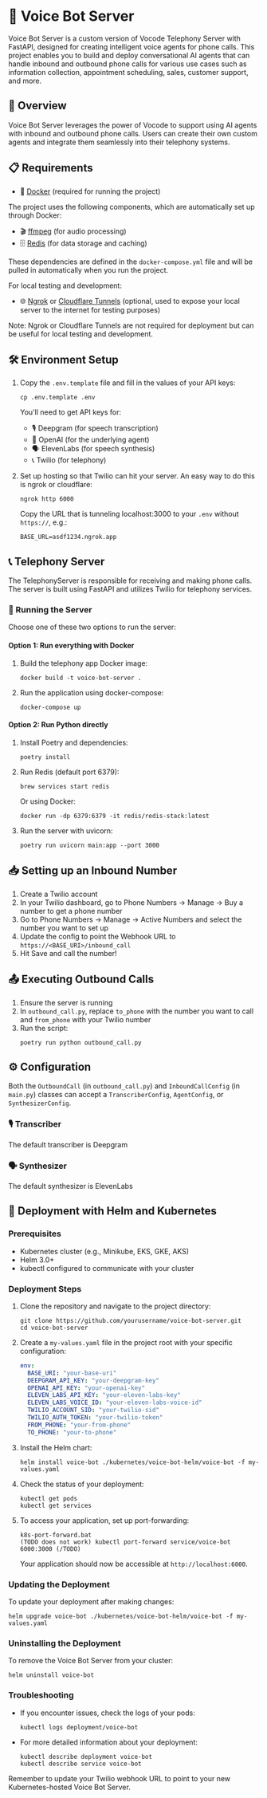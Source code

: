 # 🤖 Voice Bot Server

Voice Bot Server is a custom version of Vocode Telephony Server with FastAPI, designed for creating intelligent voice agents for phone calls. This project enables you to build and deploy conversational AI agents that can handle inbound and outbound phone calls for various use cases such as information collection, appointment scheduling, sales, customer support, and more.

## 🌟 Overview

Voice Bot Server leverages the power of Vocode to support using AI agents with inbound and outbound phone calls. Users can create their own custom agents and integrate them seamlessly into their telephony systems.

## 📋 Requirements

- 🐳 [Docker](https://www.docker.com/) (required for running the project)

The project uses the following components, which are automatically set up through Docker:

- 🎬 [ffmpeg](https://ffmpeg.org/) (for audio processing)
- 🗄️ [Redis](https://redis.io/) (for data storage and caching)

These dependencies are defined in the `docker-compose.yml` file and will be pulled in automatically when you run the project.

For local testing and development:

- 🌐 [Ngrok](https://ngrok.com/) or [Cloudflare Tunnels](https://www.cloudflare.com/products/tunnel/) (optional, used to expose your local server to the internet for testing purposes)

Note: Ngrok or Cloudflare Tunnels are not required for deployment but can be useful for local testing and development.

## 🛠️ Environment Setup

1. Copy the `.env.template` file and fill in the values of your API keys:
   ```
   cp .env.template .env
   ```
   You'll need to get API keys for:
   - 🎙️ Deepgram (for speech transcription)
   - 🧠 OpenAI (for the underlying agent)
   - 🗣️ ElevenLabs (for speech synthesis)
   - 📞 Twilio (for telephony)

2. Set up hosting so that Twilio can hit your server. An easy way to do this is ngrok or cloudflare:
   ```
   ngrok http 6000
   ```
   Copy the URL that is tunneling localhost:3000 to your `.env` without `https://`, e.g.:
   ```
   BASE_URL=asdf1234.ngrok.app
   ```

## 📞 Telephony Server

The TelephonyServer is responsible for receiving and making phone calls. The server is built using FastAPI and utilizes Twilio for telephony services.

### 🚀 Running the Server

Choose one of these two options to run the server:

#### Option 1: Run everything with Docker

1. Build the telephony app Docker image:
   ```
   docker build -t voice-bot-server .
   ```
2. Run the application using docker-compose:
   ```
   docker-compose up
   ```

#### Option 2: Run Python directly

1. Install Poetry and dependencies:
   ```
   poetry install
   ```
2. Run Redis (default port 6379):
   ```
   brew services start redis
   ```
   Or using Docker:
   ```
   docker run -dp 6379:6379 -it redis/redis-stack:latest
   ```
3. Run the server with uvicorn:
   ```
   poetry run uvicorn main:app --port 3000
   ```

## 📥 Setting up an Inbound Number

1. Create a Twilio account
2. In your Twilio dashboard, go to Phone Numbers -> Manage -> Buy a number to get a phone number
3. Go to Phone Numbers -> Manage -> Active Numbers and select the number you want to set up
4. Update the config to point the Webhook URL to `https://<BASE_URI>/inbound_call`
5. Hit Save and call the number!

## 📤 Executing Outbound Calls

1. Ensure the server is running
2. In `outbound_call.py`, replace `to_phone` with the number you want to call and `from_phone` with your Twilio number
3. Run the script:
   ```
   poetry run python outbound_call.py
   ```

## ⚙️ Configuration

Both the `OutboundCall` (in `outbound_call.py`) and `InboundCallConfig` (in `main.py`) classes can accept a `TranscriberConfig`, `AgentConfig`, or `SynthesizerConfig`. 

### 🎙️ Transcriber
The default transcriber is Deepgram

### 🗣️ Synthesizer
The default synthesizer is ElevenLabs

## 🚀 Deployment with Helm and Kubernetes

### Prerequisites

- Kubernetes cluster (e.g., Minikube, EKS, GKE, AKS)
- Helm 3.0+
- kubectl configured to communicate with your cluster

### Deployment Steps

1. Clone the repository and navigate to the project directory:
   ```
   git clone https://github.com/yourusername/voice-bot-server.git
   cd voice-bot-server
   ```

2. Create a `my-values.yaml` file in the project root with your specific configuration:
   ```yaml
   env:
     BASE_URI: "your-base-uri"
     DEEPGRAM_API_KEY: "your-deepgram-key"
     OPENAI_API_KEY: "your-openai-key"
     ELEVEN_LABS_API_KEY: "your-eleven-labs-key"
     ELEVEN_LABS_VOICE_ID: "your-eleven-labs-voice-id"
     TWILIO_ACCOUNT_SID: "your-twilio-sid"
     TWILIO_AUTH_TOKEN: "your-twilio-token"
     FROM_PHONE: "your-from-phone"
     TO_PHONE: "your-to-phone"
   ```

3. Install the Helm chart:
   ```
   helm install voice-bot ./kubernetes/voice-bot-helm/voice-bot -f my-values.yaml
   ```

4. Check the status of your deployment:
   ```
   kubectl get pods
   kubectl get services
   ```

5. To access your application, set up port-forwarding:
   ```
   k8s-port-forward.bat
   (TODO does not work) kubectl port-forward service/voice-bot 6000:3000 (/TODO)
   ```
   Your application should now be accessible at `http://localhost:6000`.

### Updating the Deployment

To update your deployment after making changes:

```
helm upgrade voice-bot ./kubernetes/voice-bot-helm/voice-bot -f my-values.yaml
```

### Uninstalling the Deployment

To remove the Voice Bot Server from your cluster:

```
helm uninstall voice-bot
```

### Troubleshooting

- If you encounter issues, check the logs of your pods:
  ```
  kubectl logs deployment/voice-bot
  ```

- For more detailed information about your deployment:
  ```
  kubectl describe deployment voice-bot
  kubectl describe service voice-bot
  ```

Remember to update your Twilio webhook URL to point to your new Kubernetes-hosted Voice Bot Server.